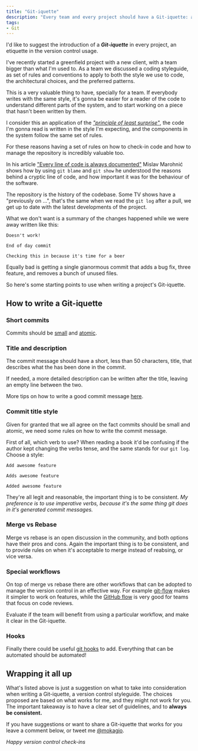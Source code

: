 ```yaml
---
title: "Git-iquette"
description: "Every team and every project should have a Git-iquette: a set of common practices for managing the git repository."
tags:
- Git
---
```


I'd like to suggest the introduction of a **_Git-iquette_** in every project, an etiquette in the version control usage.

I've recently started a greenfield project with a new client, with a team bigger than what I'm used to. As a team we discussed a coding styleguide, as set of rules and conventions to apply to both the style we use to code, the architectural choices, and the preferred patterns.

This is a very valuable thing to have, specially for a team. If everybody writes with the same style, it's gonna be easier for a reader of the code to understand different parts of the system, and to start working on a piece that hasn't been written by them.

I consider this an application of the [_"principle of least surprise"_](http://en.wikipedia.org/wiki/Principle_of_least_astonishment), the code I'm gonna read is written in the style I'm expecting, and the components in the system follow the same set of rules.

For these reasons having a set of rules on how to check-in code and how to manage the repository is incredibly valuable too.

In his article ["Every line of code is always documented"](http://mislav.uniqpath.com/2014/02/hidden-documentation/) Mislav Marohnić shows how by using `git blame` and `git show` he understood the reasons behind a cryptic line of code, and how important it was for the behaviour of the software.

The repository is the history of the codebase. Some TV shows have a "previously on ...", that's the same when we read the `git log` after a pull, we get up to date with the latest developments of the project.

What we don't want is a summary of the changes happened while we were away written like this:

```
Doesn't work!

End of day commit

Checking this in because it's time for a beer
```

Equally bad is getting a single gianormous commit that adds a bug fix, three feature, and removes a bunch of unused files.

So here's some starting points to use when writing a project's Git-iquette.

## How to write a Git-iquette

### Short commits

Commits should be [small](http://blog.crealytics.com/blog/2010/07/09/5-reasons-keeping-git-commits-small/) and [atomic](http://en.wikipedia.org/wiki/Atomic_commit#Atomic_Commit_Convention).

### Title and description

The commit message should have a short, less than 50 characters, title, that describes what the has been done in the commit.

If needed, a more detailed description can be written after the title, leaving an empty line between the two.

More tips on how to write a good commit message [here](http://tbaggery.com/2008/04/19/a-note-about-git-commit-messages.html).

### Commit title style

Given for granted that we all agree on the fact commits should be small and atomic, we need some rules on how to write the commit message.

First of all, which verb to use? When reading a book it'd be confusing if the author kept changing the verbs tense, and the same stands for our `git log`. Choose a style:

```
Add awesome feature

Adds awesome feature

Added awesome feature
```

They're all legit and reasonable, the important thing is to be consistent. _My preference is to use imperative verbs, because it's the same thing git does in it's generated commit messages._

### Merge vs Rebase

Merge vs rebase is an open discussion in the community, and both options have their pros and cons. Again the important thing is to be consistent, and to provide rules on when it's acceptable to merge instead of reabsing, or vice versa.

### Special workflows

On top of merge vs rebase there are other workflows that can be adopted to manage the version control in an effective way. For example [git-flow](http://nvie.com/posts/a-successful-git-branching-model/) makes it simpler to work on features, while the [GitHub flow](https://guides.github.com/introduction/flow/) is very good for teams that focus on code reviews.

Evaluate if the team will benefit from using a particular workflow, and make it clear in the Git-iquette.

### Hooks

Finally there could be useful [git hooks](http://git-scm.com/book/en/v2/Customizing-Git-Git-Hooks) to add. Everything that can be automated should be automated!

## Wrapping it all up

What's listed above is just a suggestion on what to take into consideration when writing a Git-iquette, a version control styleguide. The choices proposed are based on what works for me, and they might not work for you. The important takeaway is to have a clear set of guidelines, and to **always be consistent.**

If you have suggestions or want to share a Git-iquette that works for you leave a comment below, or tweet me [@mokagio](https://twitter.com/mokagio).

_Happy version control check-ins_

